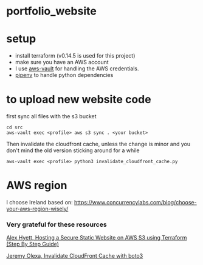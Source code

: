 # portfolio_website

# setup

- install terraform (v0.14.5 is used for this project)
- make sure you have an AWS account
- I use [aws-vault](https://github.com/99designs/aws-vault) for handling the AWS credentials.
- [pipenv](https://pypi.org/project/pipenv/) to handle python dependencies 

# to upload new website code

first sync all files with the s3 bucket
```
cd src
aws-vault exec <profile> aws s3 sync . <your bucket>
```

Then invalidate the cloudfront cache, unless the change is minor and you don't mind the old version sticking around for a while

```
aws-vault exec <profile> python3 invalidate_cloudfront_cache.py
```

# AWS region

I choose Ireland based on:
https://www.concurrencylabs.com/blog/choose-your-aws-region-wisely/

### Very grateful for these resources

[Alex Hyett, Hosting a Secure Static Website on AWS S3 using Terraform (Step By Step Guide)](https://www.alexhyett.com/terraform-s3-static-website-hosting#terraform-command-to-deploy-our-infrastructure)

[Jeremy Olexa, Invalidate CloudFront Cache with boto3](https://gist.github.com/jolexa/e58ea2ec19cf3067d0ddfbdc98bbaf6d)
